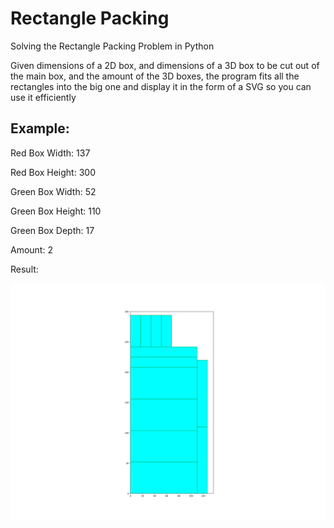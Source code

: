 # Rectangle Packing
Solving the Rectangle Packing Problem in Python

Given dimensions of a 2D box, and dimensions of a 3D box to be cut out of the main box, and the amount of the 3D boxes, the program fits all the rectangles into the big one and display it in the form of a SVG so you can use it efficiently

## Example:
Red Box Width: 137

Red Box Height: 300

Green Box Width: 52

Green Box Height: 110

Green Box Depth: 17

Amount: 2


Result:

![example](./test.png)
